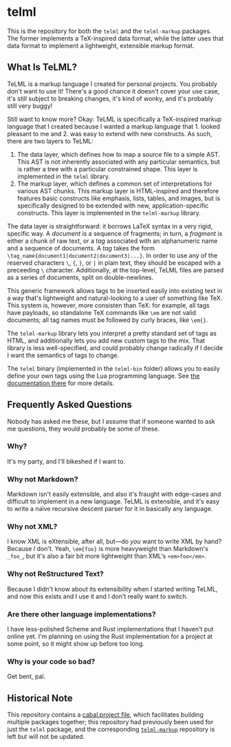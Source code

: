 # telml

This is the repository for both the `telml` and the `telml-markup`
packages. The former implements a TeX-inspired data format, while the
latter uses that data format to implement a lightweight, extensible
markup format.

## What Is TeLML?

TeLML is a markup language I created for personal projects. You
probably don't want to use it! There's a good chance it doesn't cover
your use case, it's still subject to breaking changes, it's kind of
wonky, and it's probably still very buggy!

Still want to know more? Okay: TeLML is specifically a TeX-inspired
markup language that I created because I wanted a markup language
that 1. looked pleasant to me and 2. was easy to extend with new
constructs. As such, there are two layers to TeLML:

1. The data layer, which defines how to map a source file to a simple
   AST. This AST is not inherently associated with any particular
   semantics, but is rather a tree with a particular constrained shape.
   This layer is implemented in the `telml` library.
2. The markup layer, which defines a common set of interpretations
   for various AST chunks. This markup layer is HTML-inspired and
   therefore features basic constructs like emphasis, lists, tables,
   and images, but is specifically designed to be extended with new,
   application-specific constructs. This layer is implemented in the
   `telml-markup` library.

The data layer is straightforward: it borrows LaTeX syntax in a very
rigid, specific way. A _document_ is a sequence of fragments; in turn,
a _fragment_ is either a chunk of raw text, or a _tag_ associated with
an alphanumeric name and a sequence of documents. A _tag_ takes the
form `\tag_name{document1|document2|document3|...}`. In order to use
any of the reserved characters `\`, `{`, `}`, or `|` in plain text,
they should be escaped with a preceeding `\` character. Additionally,
at the top-level, TeLML files are parsed as a series of documents,
split on double-newlines.

This generic framework allows tags to be inserted easily into existing
text in a way that's lightweight and natural-looking to a user of
something like TeX. This system is, however, more consisten than TeX:
for example, all tags have payloads, so standalone TeX commands like
`\em` are not valid documents; all tag names must be followed by curly
braces, like `\em{}`.

The `telml-markup` library lets you interpret a pretty standard set of
tags as HTML, and additionally lets you add new custom tags to the
mix. That library is less well-specified, and could probably change
radically if I decide I want the semantics of tags to change.

The `telml` binary (implemented in the `telml-bin` folder) allows you
to easily define your own tags using the Lua programming language. See
[the documentation there](https://github.com/aisamanra/telml/blob/master/telml-bin/README.md) for more details.

## Frequently Asked Questions

Nobody has asked me these, but I assume that if someone wanted to ask
me questions, they would probably be some of these.

### Why?

It's my party, and I'll bikeshed if I want to.

### Why not Markdown?

Markdown isn't easily extensible, and also it's fraught with
edge-cases and difficult to implement in a new language. TeLML is
extensible, and it's easy to write a naïve recursive descent parser
for it in basically any language.

### Why not XML?

I know XML is eXtensible, after all, but—do _you_ want to write XML by
hand? Because _I_ don't. Yeah, `\em{foo}` is more heavyweight than
Markdown's `_foo_`, but it's also a fair bit more lightweight than
XML's `<em>foo</em>`.

### Why not ReStructured Text?

Because I didn't know about its extensibility when I started writing
TeLML, and now this exists and I use it and I don't really want to
switch.

### Are there other language implementations?

I have less-polished Scheme and Rust implementations that I haven't
put online yet. I'm planning on using the Rust implementation for a
project at some point, so it might show up before too long.

### Why is your code so bad?

Get bent, pal.

## Historical Note

This repository contains a [cabal.project
file](http://blog.ezyang.com/2016/05/announcing-cabal-new-build-nix-style-local-builds/),
which facilitates building multiple packages together; this repository
had previously been used for just the `telml` package, and the
corresponding
[`telml-markup`](https://github.com/aisamanra/telml-markup) repository
is left but will not be updated.
